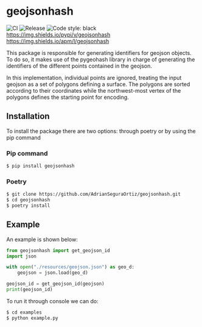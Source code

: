 # geojsonhash

![CI](https://github.com/AdrianSeguraOrtiz/geojsonhash/actions/workflows/ci.yml/badge.svg)
![Release](https://github.com/AdrianSeguraOrtiz/geojsonhash/actions/workflows/release.yml/badge.svg)
<img alt="Code style: black" src="https://img.shields.io/badge/code%20style-black-000000.svg"></a>
https://img.shields.io/pypi/v/geojsonhash
https://img.shields.io/apm/l/geojsonhash

This package is responsible for generating identifiers for geojson objects. To do so, it makes use of the pygeohash library in charge of generating the identifiers of the different points contained in the geojson.

In this implementation, individual points are ignored, treating the input geojson as a set of polygons defining a surface. The polygons are sorted according to their coordinates while the northwest-most vertex of the polygons defines the starting point for encoding. 

## Installation

To install the package there are two options: through poetry or by using the pip command

### Pip command

```bash
$ pip install geojsonhash
```

### Poetry

```bash
$ git clone https://github.com/AdrianSeguraOrtiz/geojsonhash.git
$ cd geojsonhash
$ poetry install
```

## Example

An example is shown below:

```python
from geojsonhash import get_geojson_id
import json

with open("./resources/geojson.json") as geo_d:
    geojson = json.load(geo_d)

geojson_id = get_geojson_id(geojson)
print(geojson_id)
```

To run it through console we can do:

```bash
$ cd examples
$ python example.py
```